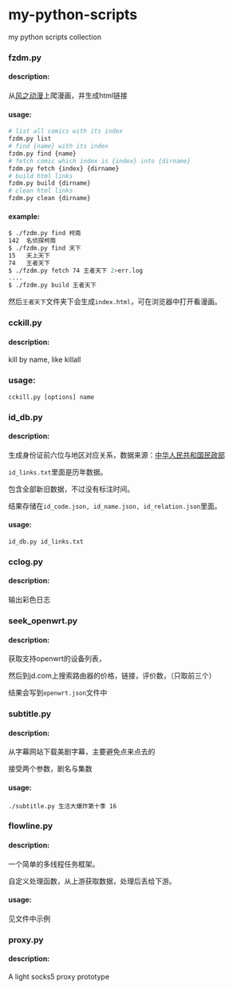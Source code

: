 # my-python-scripts
my python scripts collection


### fzdm.py

#### description:
从[风之动漫](http://www.fzdm.com)上爬漫画，并生成html链接

#### usage:
```bash
# list all comics with its index
fzdm.py list
# find {name} with its index
fzdm.py find {name}
# fetch comic which index is {index} into {dirname}
fzdm.py fetch {index} {dirname}
# build html links
fzdm.py build {dirname}
# clean html links
fzdm.py clean {dirname}
```
#### example:
```bash
$ ./fzdm.py find 柯南
142  名侦探柯南
$ ./fzdm.py find 天下
15   天上天下
74   王者天下
$ ./fzdm.py fetch 74 王者天下 2>err.log
....
$ ./fzdm.py build 王者天下
```
然后`王者天下`文件夹下会生成`index.html`，可在浏览器中打开看漫画。


### cckill.py

#### description:
kill by name, like killall

### usage:
`cckill.py [options] name`


### id_db.py

#### description:
生成身份证前六位与地区对应关系，数据来源：[中华人民共和国民政部](http://www.mca.gov.cn)

`id_links.txt`里面是历年数据。

包含全部新旧数据，不过没有标注时间。

结果存储在`id_code.json, id_name.json, id_relation.json`里面。

#### usage:
`id_db.py id_links.txt`


### cclog.py

#### description:
输出彩色日志


### seek_openwrt.py

#### description:
获取支持openwrt的设备列表，

然后到jd.com上搜索路由器的价格，链接，评价数，（只取前三个）

结果会写到`openwrt.json`文件中


### subtitle.py

#### description:
从字幕网站下载美剧字幕，主要避免点来点去的

接受两个参数，剧名与集数

#### usage:
`./subtitle.py 生活大爆炸第十季 16`


### flowline.py

#### description:
一个简单的多线程任务框架。

自定义处理函数，从上游获取数据，处理后丢给下游。

#### usage:
见文件中示例


### proxy.py

#### description:
A light socks5 proxy prototype
